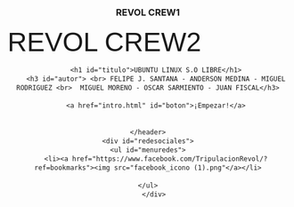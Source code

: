 	
<HTML>
<HEAD>
</HEAD>
<H3 align="center">REVOL CREW1</H3>
<BODY BACKGROUND="e75659621ccec0a3d803c5803817297e.jpg">
<font size="200" align="left" face="Comic Sans MS, Arial, MS Sans Serif">
REVOL CREW2</font>
 <div>
    <header id="cabezera">
        
		<h1 id="titulo">UBUNTU LINUX S.O LIBRE</h1>
		<h3 id="autor"> <br> FELIPE J. SANTANA - ANDERSON MEDINA - MIGUEL RODRIGUEZ <br>  MIGUEL MORENO - OSCAR SARMIENTO - JUAN FISCAL</h3>
        
		<a href="intro.html" id="boton">¡Empezar!</a>
        
		
    </header>
    <div id="redesociales">
    <ul id="menuredes">
        <li><a href="https://www.facebook.com/TripulacionRevol/?ref=bookmarks"><img src="facebook_icono (1).png"</a></li>
 
    </ul>
       </div>
</BODY>
</HTML>
